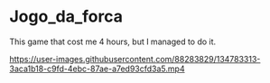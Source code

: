 # Jogo_da_forca
This game that cost me 4 hours, but I managed to do it. 


https://user-images.githubusercontent.com/88283829/134783313-3aca1b18-c9fd-4ebc-87ae-a7ed93cfd3a5.mp4
